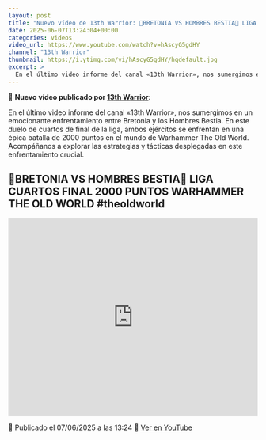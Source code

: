 ```yaml
---
layout: post
title: "Nuevo vídeo de 13th Warrior: 🎲BRETONIA VS HOMBRES BESTIA🎲 LIGA CUARTOS FINAL 2000 PUNTOS WARHAMMER THE OLD WORLD #theoldworld"
date: 2025-06-07T13:24:04+00:00
categories: videos
video_url: https://www.youtube.com/watch?v=hAscyG5gdHY
channel: "13th Warrior"
thumbnail: https://i.ytimg.com/vi/hAscyG5gdHY/hqdefault.jpg
excerpt: >
  En el último video informe del canal «13th Warrior», nos sumergimos en un emocionante enfrentamiento entre Bretonia y los Hombres Bestia. En este duelo de cuartos de final de la liga, ambos ejércitos se enfrentan en una épica batalla de 2000 puntos en el mundo de Warhammer The Old World. Acompáñanos a explorar las estrategias y tácticas desplegadas en este enfrentamiento crucial.
---
```


🎥 **Nuevo vídeo publicado por [13th Warrior](https://www.youtube.com/channel/UCYOhXS04iLg68Sro80yF_1w)**:

En el último video informe del canal «13th Warrior», nos sumergimos en un emocionante enfrentamiento entre Bretonia y los Hombres Bestia. En este duelo de cuartos de final de la liga, ambos ejércitos se enfrentan en una épica batalla de 2000 puntos en el mundo de Warhammer The Old World. Acompáñanos a explorar las estrategias y tácticas desplegadas en este enfrentamiento crucial.

## 🎲BRETONIA VS HOMBRES BESTIA🎲 LIGA CUARTOS FINAL 2000 PUNTOS WARHAMMER THE OLD WORLD #theoldworld

<iframe width="100%" height="400" src="https://www.youtube.com/embed/hAscyG5gdHY" frameborder="0" allowfullscreen></iframe>

📅 Publicado el 07/06/2025 a las 13:24
🔗 [Ver en YouTube](https://www.youtube.com/watch?v=hAscyG5gdHY)

